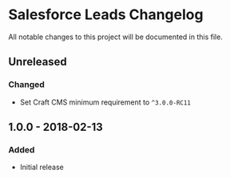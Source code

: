 # Salesforce Leads Changelog

All notable changes to this project will be documented in this file.

## Unreleased

### Changed
- Set Craft CMS minimum requirement to `^3.0.0-RC11`

## 1.0.0 - 2018-02-13

### Added
- Initial release
